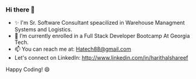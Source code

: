 ### Hi there 👋
- ✨ I'm Sr. Software Consultant speacilized in Warehouse Managment Systems and Logistics. 
- 🌱 I’m currently enrolled in a Full Stack Developer Bootcamp At Georgia Tech.
- 📫 You can reach me at: Hatech88@gmail.com
- Let's connect on LinkedIn: http://www.linkedin.com/in/harithalshareef

Happy Coding! 😄
<!--
**Hatech88/Hatech88** is a ✨ _special_ ✨ repository because its `README.md` (this file) appears on your GitHub profile.

Here are some ideas to get you started:

- 🔭 I’m currently working on ...
- 🌱 I’m currently learning ...
- 👯 I’m looking to collaborate on ...
- 🤔 I’m looking for help with ...
- 💬 Ask me about ...
- 📫 How to reach me: ...
- 😄 Pronouns: ...
- ⚡ Fun fact: ...
-->
